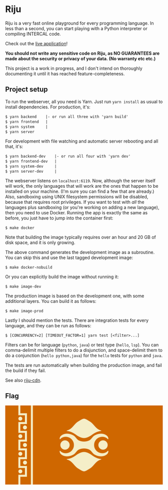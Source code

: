 # Riju

Riju is a very fast online playground for every programming language.
In less than a second, you can start playing with a Python interpreter
or compiling INTERCAL code.

Check out the [live application](https://riju.codes/)!

**You should not write any sensitive code on Riju, as NO GUARANTEES
are made about the security or privacy of your data. (No warranty etc
etc.)**

This project is a work in progress, and I don't intend on thoroughly
documenting it until it has reached feature-completeness.

## Project setup

To run the webserver, all you need is Yarn. Just run `yarn install` as
usual to install dependencies. For production, it's:

    $ yarn backend    |- or run all three with 'yarn build'
    $ yarn frontend   |
    $ yarn system     |
    $ yarn server

For development with file watching and automatic server rebooting and
all that, it's:

    $ yarn backend-dev    |- or run all four with 'yarn dev'
    $ yarn frontend-dev   |
    $ yarn system-dev     |
    $ yarn server-dev     |

The webserver listens on `localhost:6119`. Now, although the server
itself will work, the only languages that will work are the ones that
happen to be installed on your machine. (I'm sure you can find a few
that are already.) Also, sandboxing using UNIX filesystem permissions
will be disabled, because that requires root privileges. If you want
to test with *all* the languages plus sandboxing (or you're working on
adding a new language), then you need to use Docker. Running the app
is exactly the same as before, you just have to jump into the
container first:

    $ make docker

Note that building the image typically requires over an hour and 20 GB
of disk space, and it is only growing.

The above command generates the development image as a subroutine. You
can skip this and use the last tagged development image:

    $ make docker-nobuild

Or you can explicitly build the image without running it:

    $ make image-dev

The production image is based on the development one, with some
additional layers. You can build it as follows:

    $ make image-prod

Lastly I should mention the tests. There are integration tests for
every language, and they can be run as follows:

    $ [CONCURRENCY=2] [TIMEOUT_FACTOR=1] yarn test [<filter>...]

Filters can be for language (`python`, `java`) or test type (`hello`,
`lsp`). You can comma-delimit multiple filters to do a disjunction,
and space-delimit them to do a conjunction (`hello python,java`) for
the `hello` tests for `python` and `java`.

The tests are run automatically when building the production image,
and fail the build if they fail.

See also [riju-cdn](https://github.com/raxod502/riju-cdn).

## Flag

[![Flag](flag.png)](https://www.reddit.com/r/Breath_of_the_Wild/comments/947ewf/flag_of_the_gerudo_based_on_the_flag_of_kazakhstan/)
